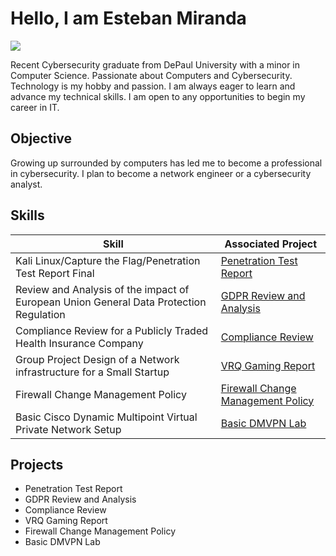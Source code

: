 # Hello, I am Esteban Miranda
<a href="https://linkedin.com/in/estebanmiranda10"><img src="https://img.shields.io/badge/-LinkedIn-0072b1?&style=for-the-badge&logo=linkedin&logoColor=white" /></a>


Recent Cybersecurity graduate from DePaul University with a minor in Computer Science. Passionate about Computers and Cybersecurity. Technology is my hobby and passion. I am always eager to learn and advance my technical skills. I am open to any opportunities to begin my career in IT.    	

## Objective


Growing up surrounded by computers has led me to become a professional in cybersecurity. I plan to become a network engineer or a cybersecurity analyst.  

## Skills


| Skill                                         | Associated Project         |
|-----------------------------------------------|----------------------------|
| Kali Linux/Capture the Flag/Penetration Test Report Final          | <a href="https://github.com/etensec/Projects/blob/main/ETEN10SecFINALCTFREPORT.pdf">Penetration Test Report</a>|
| Review and Analysis of the impact of European Union General Data Protection Regulation | <a href="https://github.com/etensec/Projects/blob/main/EU-GDPR-EM-Resume.pdf">GDPR Review and Analysis</a>|
| Compliance Review for a Publicly Traded Health Insurance Company         | <a href="https://github.com/etensec/Projects/blob/main/GSPA-MINICASE-COMPLIANCE-EM-RESUME.pdf">Compliance Review</a>|
| Group Project Design of a Network infrastructure for a Small Startup      | <a href="https://github.com/etensec/Projects/blob/main/VRQ%20Report%20Project%20Resume%20.pdf">VRQ Gaming Report</a>|
| Firewall Change Management Policy                 | <a href="https://github.com/etensec/Projects/blob/main/CEDAR%20Firewall%20Change%20Management%20Policy%20FINAL.pdf">Firewall Change Management Policy</a>|
| Basic Cisco Dynamic Multipoint Virtual Private Network Setup | <a href="https://github.com/etensec/Basic-Dynamic-Multipoint-VPN-Setup/tree/main">Basic DMVPN Lab</a>|



## Projects
- Penetration Test Report
- GDPR Review and Analysis
- Compliance Review
- VRQ Gaming Report
- Firewall Change Management Policy
- Basic DMVPN Lab
